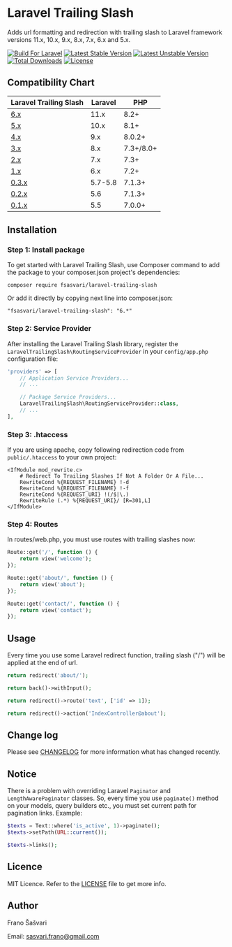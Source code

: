 # Laravel Trailing Slash

Adds url formatting and redirection with trailing slash to Laravel framework versions 11.x, 10.x, 9.x, 8.x, 7.x, 6.x and 5.x.

[![Build For Laravel](https://img.shields.io/badge/Built_for-Laravel-orange.svg)](https://styleci.io/repos/79834672)
[![Latest Stable Version](https://poser.pugx.org/fsasvari/laravel-trailing-slash/v/stable)](https://packagist.org/packages/fsasvari/laravel-trailing-slash)
[![Latest Unstable Version](https://poser.pugx.org/fsasvari/laravel-trailing-slash/v/unstable)](https://packagist.org/packages/fsasvari/laravel-trailing-slash)
[![Total Downloads](https://poser.pugx.org/fsasvari/laravel-trailing-slash/downloads)](https://packagist.org/packages/fsasvari/laravel-trailing-slash)
[![License](https://poser.pugx.org/fsasvari/laravel-trailing-slash/license)](https://packagist.org/packages/fsasvari/laravel-trailing-slash)

## Compatibility Chart

| Laravel Trailing Slash                                                | Laravel | PHP       |
|-----------------------------------------------------------------------|---------|-----------|
| [6.x](https://github.com/fsasvari/laravel-trailing-slash/tree/v6.0.0) | 11.x    | 8.2+      |
| [5.x](https://github.com/fsasvari/laravel-trailing-slash/tree/v5.0.0) | 10.x    | 8.1+      |
| [4.x](https://github.com/fsasvari/laravel-trailing-slash/tree/v4.0.0) | 9.x     | 8.0.2+    |
| [3.x](https://github.com/fsasvari/laravel-trailing-slash/tree/v3.0.0) | 8.x     | 7.3+/8.0+ |
| [2.x](https://github.com/fsasvari/laravel-trailing-slash/tree/v2.0.2) | 7.x     | 7.3+      |
| [1.x](https://github.com/fsasvari/laravel-trailing-slash/tree/v1.1.0) | 6.x     | 7.2+      |
| [0.3.x](https://github.com/fsasvari/laravel-trailing-slash/tree/0.3)  | 5.7-5.8 | 7.1.3+    |
| [0.2.x](https://github.com/fsasvari/laravel-trailing-slash/tree/0.2)  | 5.6     | 7.1.3+    |
| [0.1.x](https://github.com/fsasvari/laravel-trailing-slash/tree/0.1)  | 5.5     | 7.0.0+    |

## Installation

### Step 1: Install package

To get started with Laravel Trailing Slash, use Composer command to add the package to your composer.json project's dependencies:

```
composer require fsasvari/laravel-trailing-slash
```

Or add it directly by copying next line into composer.json:

```
"fsasvari/laravel-trailing-slash": "6.*"
```

### Step 2: Service Provider

After installing the Laravel Trailing Slash library, register the `LaravelTrailingSlash\RoutingServiceProvider` in your `config/app.php` configuration file:

```php
'providers' => [
    // Application Service Providers...
    // ...

    // Package Service Providers...
    LaravelTrailingSlash\RoutingServiceProvider::class,
    // ...
],
```

### Step 3: .htaccess

If you are using apache, copy following redirection code from `public/.htaccess` to your own project:

```
<IfModule mod_rewrite.c>
    # Redirect To Trailing Slashes If Not A Folder Or A File...
    RewriteCond %{REQUEST_FILENAME} !-d
    RewriteCond %{REQUEST_FILENAME} !-f
    RewriteCond %{REQUEST_URI} !(/$|\.)
    RewriteRule (.*) %{REQUEST_URI}/ [R=301,L]
</IfModule>
```

### Step 4: Routes

In routes/web.php, you must use routes with trailing slashes now:

```php
Route::get('/', function () {
    return view('welcome');
});

Route::get('about/', function () {
    return view('about');
});

Route::get('contact/', function () {
    return view('contact');
});
```

## Usage

Every time you use some Laravel redirect function, trailing slash ("/") will be applied at the end of url.

```php
return redirect('about/');

return back()->withInput();

return redirect()->route('text', ['id' => 1]);

return redirect()->action('IndexController@about');
```

## Change log

Please see [CHANGELOG](CHANGELOG.md) for more information what has changed recently.

## Notice

There is a problem with overriding Laravel `Paginator` and `LengthAwarePaginator` classes. So, every time you use `paginate()` method on your models, query builders etc., you must set current path for pagination links. Example:

```php
$texts = Text::where('is_active', 1)->paginate();
$texts->setPath(URL::current());

$texts->links();
```

## Licence

MIT Licence. Refer to the [LICENSE](https://github.com/fsasvari/laravel-trailing-slash/blob/main/LICENSE.md) file to get more info.

## Author

Frano Šašvari

Email: sasvari.frano@gmail.com

